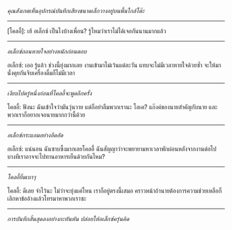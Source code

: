 _คุณสังเกตเห็นอุปกรณ์บันทึกเสียงขนาดเล็กวางอยู่บนพื้นใกล้โต๊ะ_

---

[โคลอี้]: เฮ้ อเล็กซ์ เป็นไงบ้างเพื่อน? รู้ไหมว่าเราไม่ได้เจอกันนานมากแล้ว

---

_อเล็กซ์ถอนหายใจอย่างหนักก่อนตอบ_

อเล็กซ์: เออ รู้แล้ว ช่วงนี้ยุ่งมากเลย งานเข้ามาไม่เว้นแต่ละวัน แทบจะไม่มีเวลาหายใจด้วยซ้ำ จะให้มานั่งคุยกันจิบเครื่องดื่มก็ไม่มีเวลา

---

_เงียบไปครู่หนึ่งก่อนที่โคลอี้จะพูดอีกครั้ง_

โคลอี้: ฟังนะ ฉันเข้าใจว่ามันวุ่นวาย แต่ก็อย่าลืมพวกเรานะ โอเค? แก๊งค์ของนายสำคัญกับนาย และพวกเราก็อยากเจอนายมากกว่านี้ด้วย

---

_อเล็กซ์กระแอมอย่างอึดอัด_

อเล็กซ์: แน่นอน ฉันซาบซึ้งมากเลยโคลอี้ ฉันสัญญาว่าจะพยายามหาเวลาพักผ่อนหลังจากงานต่อไป บางทีเราอาจจะไปทานอาหารเย็นด้วยกันไหม?

---

_โคลอี้ยิ้มเบาๆ_

โคลอี้: ดีเลย จำไว้นะ ไม่ว่าจะยุ่งแค่ไหน เราก็อยู่ตรงนี้เสมอ คราวหน้าถ้านายต้องการความช่วยเหลือก็เลิกหาข้ออ้างแล้วโทรมาหาพวกเราซะ

---

_การบันทึกสิ้นสุดลงอย่างกะทันหัน ปล่อยให้อเล็กซ์ครุ่นคิด_
